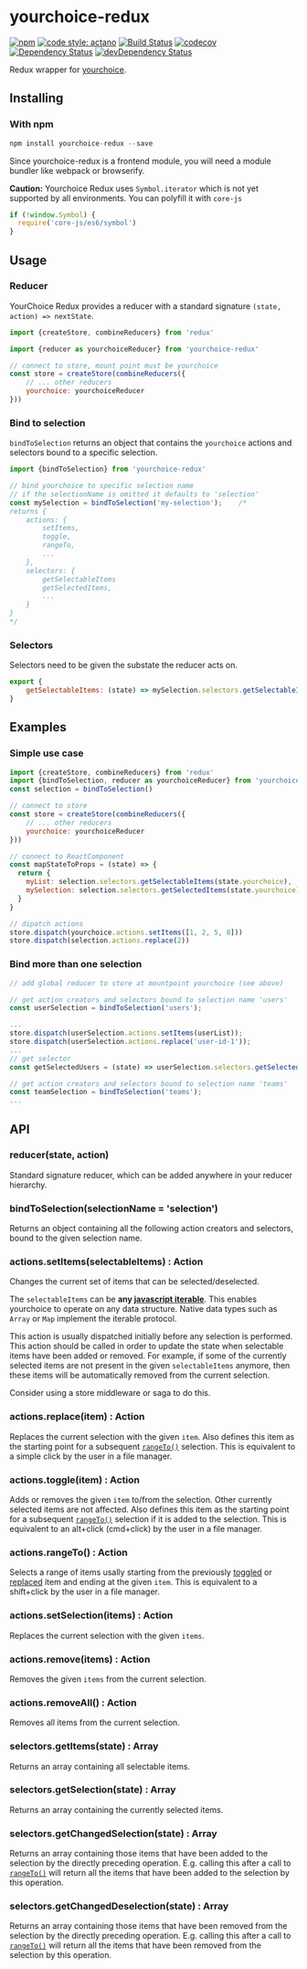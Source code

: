 # yourchoice-redux

[![npm](https://img.shields.io/npm/v/yourchoice-redux.svg)](https://www.npmjs.com/package/yourchoice-redux)
[![code style: actano](https://img.shields.io/badge/code%20style-actano-blue.svg)](https://www.npmjs.com/package/eslint-config-actano)
[![Build Status](https://travis-ci.org/actano/yourchoice-redux.svg?branch=master)](https://travis-ci.org/actano/yourchoice-redux)
[![codecov](https://codecov.io/gh/actano/yourchoice-redux/branch/master/graph/badge.svg)](https://codecov.io/gh/actano/yourchoice-redux)
[![Dependency Status](https://david-dm.org/actano/yourchoice-redux.svg)](https://david-dm.org/actano/yourchoice-redux)
[![devDependency Status](https://david-dm.org/actano/yourchoice-redux/dev-status.svg)](https://david-dm.org/actano/yourchoice-redux#info=devDependencies)

Redux wrapper for [yourchoice](https://github.com/actano/yourchoice).

## Installing

### With npm

```javascript
npm install yourchoice-redux --save
```

Since yourchoice-redux is a frontend module, you will need a module bundler like webpack or browserify.

**Caution:** Yourchoice Redux uses `Symbol.iterator` which is not yet supported by all environments. You can polyfill it with `core-js`

```javascript
if (!window.Symbol) {
  require('core-js/es6/symbol')
}
```


## Usage

### Reducer

YourChoice Redux provides a reducer with a standard signature `(state, action) => nextState`.

```js
import {createStore, combineReducers} from 'redux'

import {reducer as yourchoiceReducer} from 'yourchoice-redux'

// connect to store, mount point must be yourchoice
const store = createStore(combineReducers({
    // ... other reducers
    yourchoice: yourchoiceReducer
}))
```

### Bind to selection

`bindToSelection` returns an object that contains the `yourchoice` actions and selectors bound to a specific selection.

```js
import {bindToSelection} from 'yourchoice-redux'

// bind yourchoice to specific selection name
// if the selectionName is omitted it defaults to 'selection'
const mySelection = bindToSelection('my-selection');    /*
returns {
    actions: {
        setItems,
        toggle,
        rangeTo,
        ...
    },
    selectors: {
        getSelectableItems
        getSelectedItems,
        ...
    }
}
*/
```

### Selectors

Selectors need to be given the substate the reducer acts on.

```js
export {
    getSelectableItems: (state) => mySelection.selectors.getSelectableItems(state.yourchoice)
}
```

## Examples

### Simple use case
```js
import {createStore, combineReducers} from 'redux'
import {bindToSelection, reducer as yourchoiceReducer} from 'yourchoice-redux'
const selection = bindToSelection()

// connect to store
const store = createStore(combineReducers({
    // ... other reducers
    yourchoice: yourchoiceReducer
}))

// connect to ReactComponent
const mapStateToProps = (state) => {
  return {
    myList: selection.selectors.getSelectableItems(state.yourchoice),
    mySelection: selection.selectors.getSelectedItems(state.yourchoice)
  }
}

// dipatch actions
store.dispatch(yourchoice.actions.setItems([1, 2, 5, 8]))
store.dispatch(selection.actions.replace(2))

```

### Bind more than one selection
```js
// add global reducer to store at mountpoint yourchoice (see above)

// get action creators and selectors bound to selection name 'users'
const userSelection = bindToSelection('users');

...
store.dispatch(userSelection.actions.setItems(userList));
store.dispatch(userSelection.actions.replace('user-id-1'));
...
// get selector
const getSelectedUsers = (state) => userSelection.selectors.getSelectedItems(state.yourchoice)

// get action creators and selectors bound to selection name 'teams'
const teamSelection = bindToSelection('teams');
...
```

## API

### reducer(state, action)

Standard signature reducer, which can be added anywhere in your reducer hierarchy.

### bindToSelection(selectionName = 'selection')

Returns an object containing all the following action creators and selectors, bound to the given selection name.

### actions.setItems(selectableItems) : Action

Changes the current set of items that can be selected/deselected.

The `selectableItems` can be **any [javascript iterable](http://www.ecma-international.org/ecma-262/6.0/#sec-iterable-interface)**. 
This enables yourchoice to operate on any data structure. Native data types such as `Array` or `Map` implement the iterable protocol.

This action is usually dispatched initially before any selection is performed. This action should be called in order to update the state when selectable items have been added or removed. For example, if some of the currently selected items are not present in the given `selectableItems` anymore, then these items will be automatically removed from the current selection.

Consider using a store middleware or saga to do this.

### actions.replace(item) : Action

Replaces the current selection with the given `item`. Also defines this item as the starting point for a subsequent [`rangeTo()`](#actionsrangeto--action) selection. This is equivalent to a simple click by the user in a file manager.

### actions.toggle(item) : Action

Adds or removes the given `item` to/from the selection. Other currently selected items are not affected. Also defines this item as the starting point for a subsequent [`rangeTo()`](#actionsrangeto--action) selection if it is added to the selection. This is equivalent to an alt+click (cmd+click) by the user in a file manager.

### actions.rangeTo() : Action

Selects a range of items usally starting from the previously [toggled](#actionstoggleitem--action) or [replaced](#actionsreplaceitem--action) item and ending at the given `item`. This is equivalent to a shift+click by the user in a file manager.

### actions.setSelection(items) : Action

Replaces the current selection with the given `items`.

### actions.remove(items) : Action

Removes the given `items` from the current selection. 

### actions.removeAll() : Action

Removes all items from the current selection.

### selectors.getItems(state) : Array

Returns an array containing all selectable items.

### selectors.getSelection(state) : Array

Returns an array containing the currently selected items.

### selectors.getChangedSelection(state) : Array

Returns an array containing those items that have been added to the selection by the directly preceding operation. E.g. calling this after a call to [`rangeTo()`](#actionsrangeto--action) will return all the items that have been added to the selection by this operation.

### selectors.getChangedDeselection(state) : Array

Returns an array containing those items that have been removed from the selection by the directly preceding operation. E.g. calling this after a call to [`rangeTo()`](#actionsrangeto--action) will return all the items that have been removed from the selection by this operation.
